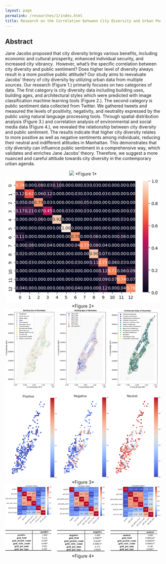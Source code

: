 ```yaml
---
layout: page
permalink: /researches/1/index.html
title: Research on the Correlation between City Diversity and Urban Perception
---
```


## Abstract

Jane Jacobs proposed that city diversity brings various benefits, including economic and cultural prosperity, enhanced individual security, and increased city vibrancy.  However, what’s the specific correlation between city diversity and public sentiment? Does higher level of diversity always result in a more positive public attitude? Our study aims to reevaluate Jacobs’ theory of city diversity by utilizing urban data from multiple sources. Our research (Figure 1.) primarily focuses on two categories of data. The first category is city diversity data including building uses, building ages, and architectural styles which were predicted with image classification machine learning tools (Figure 2.). The second category is public sentiment data collected from Twitter. We gathered tweets and measured the levels of positivity, negativity, and neutrality expressed by the public using natural language processing tools. Through spatial distribution analysis (Figure 3.) and correlation analysis of environmental and social media data (Figure 4.), we revealed the relationship between city diversity and public sentiment. The results indicate that higher city diversity relates to more positive as well as negative sentiments among individuals, reducing their neutral and indifferent attitudes in Manhattan. This demonstrates that city diversity can influence public sentiment in a comprehensive way, which validates and enriches Jane Jacobs’ theory. Therefore, we suggest a more nuanced and careful attitude towards city diversity in the contemporary urban agenda. 


<center>
<img src="/researches/1/al.jpg">
*Figure 1*

<img src="/researches/1/a2.png">
*Figure 2*

<img src="/researches/1/a3.png">
*Figure 3*

<img src="/researches/1/a4.png">
*Figure 4*

</center>
